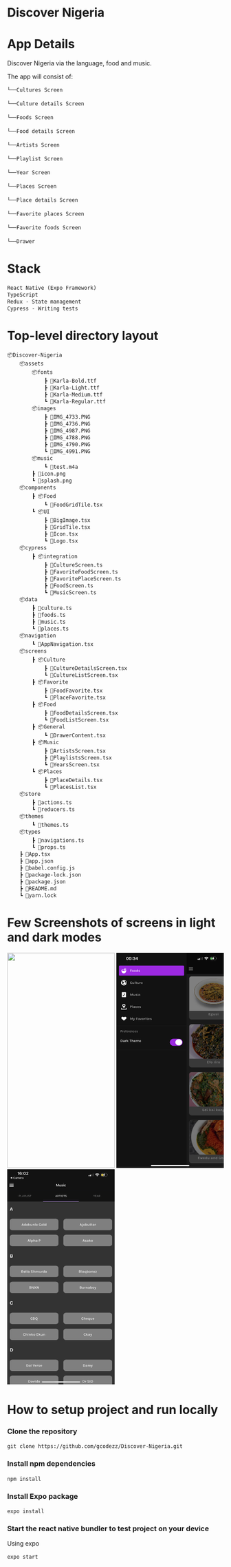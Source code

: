 # Discover Nigeria

# App Details

Discover Nigeria via the language, food and music.

The app will consist of:

    └──Cultures Screen

    └──Culture details Screen

    └──Foods Screen

    └──Food details Screen

    └──Artists Screen

    └──Playlist Screen

    └──Year Screen

    └──Places Screen

    └──Place details Screen

    └──Favorite places Screen

    └──Favorite foods Screen

    └──Drawer

# Stack

    React Native (Expo Framework)
    TypeScript
    Redux - State management
    Cypress - Writing tests

# Top-level directory layout

    📦Discover-Nigeria
        📦assets
            📦fonts
                ┣ 📜Karla-Bold.ttf
                ┣ 📜Karla-Light.ttf
                ┣ 📜Karla-Medium.ttf
                ┗ 📜Karla-Regular.ttf
            📦images
                ┣ 📜IMG_4733.PNG
                ┣ 📜IMG_4736.PNG
                ┣ 📜IMG_4987.PNG
                ┣ 📜IMG_4788.PNG
                ┣ 📜IMG_4790.PNG
                ┗ 📜IMG_4991.PNG
            📦music
                ┗ 📜test.m4a
            ┣ 📜icon.png
            ┗ 📜splash.png
        📦components
            ┣ 📦Food
                ┗ 📜FoodGridTile.tsx
            ┗ 📦UI
                ┣ 📜BigImage.tsx
                ┣ 📜GridTile.tsx
                ┣ 📜Icon.tsx
                ┗ 📜Logo.tsx
        📦cypress
            ┣ 📦integration
                ┣ 📜CultureScreen.ts
                ┣ 📜FavoriteFoodScreen.ts
                ┣ 📜FavoritePlaceScreen.ts
                ┣ 📜FoodScreen.ts
                ┗ 📜MusicScreen.ts
        📦data
            ┣ 📜culture.ts
            ┣ 📜foods.ts
            ┣ 📜music.ts
            ┗ 📜places.ts
        📦navigation
            ┗ 📜AppNavigation.tsx
        📦screens
            ┣ 📦Culture
                ┣ 📜CultureDetailsScreen.tsx
                ┗ 📜CultureListScreen.tsx
            ┣ 📦Favorite
                ┣ 📜FoodFavorite.tsx
                ┗ 📜PlaceFavorite.tsx
            ┣ 📦Food
                ┣ 📜FoodDetailsScreen.tsx
                ┗ 📜FoodListScreen.tsx
            ┣ 📦General
                ┗ 📜DrawerContent.tsx
            ┣ 📦Music
                ┣ 📜ArtistsScreen.tsx
                ┣ 📜PlaylistsScreen.tsx
                ┗ 📜YearsScreen.tsx
            ┗ 📦Places
                ┣ 📜PlaceDetails.tsx
                ┗ 📜PlacesList.tsx
        📦store
            ┣ 📜actions.ts
            ┗ 📜reducers.ts
        📦themes
            ┗ 📜themes.ts
        📦types
            ┣ 📜navigations.ts
            ┗ 📜props.ts
        ┣ 📜App.tsx
        ┣ 📜app.json
        ┣ 📜babel.config.js
        ┣ 📜package-lock.json
        ┣ 📜package.json
        ┣ 📜README.md
        ┗ 📜yarn.lock

# Few Screenshots of screens in light and dark modes

<img src="assets/images/IMG_4733.PNG" width="250" height="500"> <img src="assets/images/IMG_4987.PNG" width="250" height="500">
<img src="assets/images/IMG_4736.PNG" width="250" height="500"> 

# How to setup project and run locally

### Clone the repository

```
git clone https://github.com/gcodezz/Discover-Nigeria.git

```

### Install npm dependencies

```
npm install
```

### Install Expo package

```
expo install
```

### Start the react native bundler to test project on your device

Using expo

```
expo start
```
